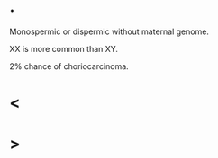 # .

Monospermic or dispermic without maternal genome.

XX is more common than XY.

2% chance of choriocarcinoma.

# <

# >
